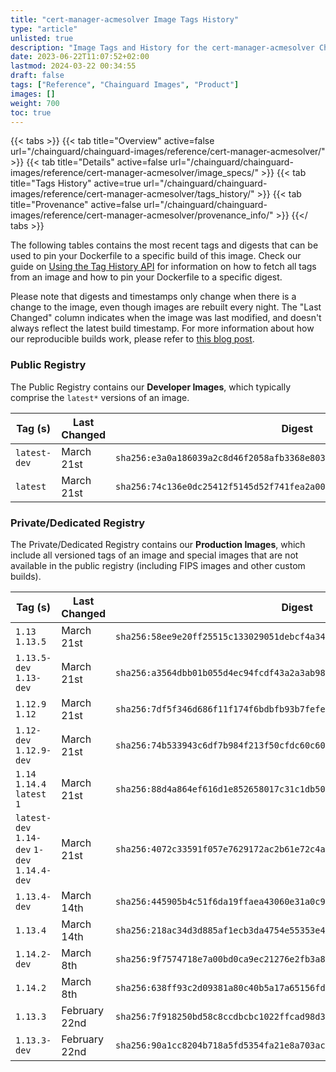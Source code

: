 ```yaml
---
title: "cert-manager-acmesolver Image Tags History"
type: "article"
unlisted: true
description: "Image Tags and History for the cert-manager-acmesolver Chainguard Image"
date: 2023-06-22T11:07:52+02:00
lastmod: 2024-03-22 00:34:55
draft: false
tags: ["Reference", "Chainguard Images", "Product"]
images: []
weight: 700
toc: true
---
```


{{< tabs >}}
{{< tab title="Overview" active=false url="/chainguard/chainguard-images/reference/cert-manager-acmesolver/" >}}
{{< tab title="Details" active=false url="/chainguard/chainguard-images/reference/cert-manager-acmesolver/image_specs/" >}}
{{< tab title="Tags History" active=true url="/chainguard/chainguard-images/reference/cert-manager-acmesolver/tags_history/" >}}
{{< tab title="Provenance" active=false url="/chainguard/chainguard-images/reference/cert-manager-acmesolver/provenance_info/" >}}
{{</ tabs >}}

The following tables contains the most recent tags and digests that can be used to pin your Dockerfile to a specific build of this image. Check our guide on [Using the Tag History API](/chainguard/chainguard-images/using-the-tag-history-api/) for information on how to fetch all tags from an image and how to pin your Dockerfile to a specific digest.

Please note that digests and timestamps only change when there is a change to the image, even though images are rebuilt every night. The "Last Changed" column indicates when the image was last modified, and doesn't always reflect the latest build timestamp. For more information about how our reproducible builds work, please refer to [this blog post](https://www.chainguard.dev/unchained/reproducing-chainguards-reproducible-image-builds).

### Public Registry
The Public Registry contains our **Developer Images**, which typically comprise the `latest*` versions of an image.

| Tag (s)       | Last Changed | Digest                                                                    |
|---------------|--------------|---------------------------------------------------------------------------|
|  `latest-dev` | March 21st   | `sha256:e3a0a186039a2c8d46f2058afb3368e803ffbb0bad78353e947a2786eb3e5d17` |
|  `latest`     | March 21st   | `sha256:74c136e0dc25412f5145d52f741fea2a00d4e988a865daf9ab40ef9b9e1878ce` |


### Private/Dedicated Registry
The Private/Dedicated Registry contains our **Production Images**, which include all versioned tags of an image and special images that are not available in the public registry (including FIPS images and other custom builds).

| Tag (s)                                       | Last Changed  | Digest                                                                    |
|-----------------------------------------------|---------------|---------------------------------------------------------------------------|
|  `1.13` `1.13.5`                              | March 21st    | `sha256:58ee9e20ff25515c133029051debcf4a34027f73a5b236b46e1f4cdf4c74a7f5` |
|  `1.13.5-dev` `1.13-dev`                      | March 21st    | `sha256:a3564dbb01b055d4ec94fcdf43a2a3ab98b809aa3b18ef67d9a2442807cfefde` |
|  `1.12.9` `1.12`                              | March 21st    | `sha256:7df5f346d686f11f174f6bdbfb93b7fefe4f848906795116866c599bec44314a` |
|  `1.12-dev` `1.12.9-dev`                      | March 21st    | `sha256:74b533943c6df7b984f213f50cfdc60c6038bb6df16c5d4d8ebd9e001add5905` |
|  `1.14` `1.14.4` `latest` `1`                 | March 21st    | `sha256:88d4a864ef616d1e852658017c31c1db50944c13e724feab2ab29e1a8ed9bebb` |
|  `latest-dev` `1.14-dev` `1-dev` `1.14.4-dev` | March 21st    | `sha256:4072c33591f057e7629172ac2b61e72c4ac43b95a1fb22e2b5af4c2a92472c84` |
|  `1.13.4-dev`                                 | March 14th    | `sha256:445905b4c51f6da19ffaea43060e31a0c917e37cd864eb1ba60fca777db38839` |
|  `1.13.4`                                     | March 14th    | `sha256:218ac34d3d885af1ecb3da4754e55353e4b0f85422bdab9f5b8aee55e13ac421` |
|  `1.14.2-dev`                                 | March 8th     | `sha256:9f7574718e7a00bd0ca9ec21276e2fb3a8744c6e04dac4fbf0b05a26d1c8969a` |
|  `1.14.2`                                     | March 8th     | `sha256:638ff93c2d09381a80c40b5a17a65156fd457e5aa0bcf9c3911c9f8e90ca8c38` |
|  `1.13.3`                                     | February 22nd | `sha256:7f918250bd58c8ccdbcbc1022ffcad98d314a553912d110c49a455c94274351a` |
|  `1.13.3-dev`                                 | February 22nd | `sha256:90a1cc8204b718a5fd5354fa21e8a703ac5f10b64241c121ec6128b6ce3b3494` |

